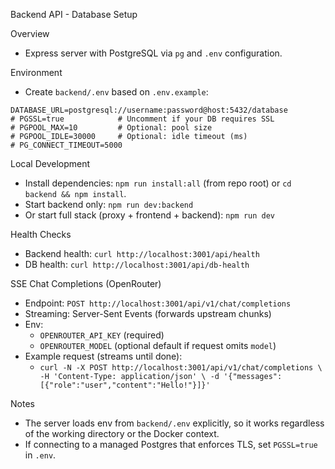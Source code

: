 Backend API - Database Setup

Overview
- Express server with PostgreSQL via `pg` and `.env` configuration.

Environment
- Create `backend/.env` based on `.env.example`:

```
DATABASE_URL=postgresql://username:password@host:5432/database
# PGSSL=true            # Uncomment if your DB requires SSL
# PGPOOL_MAX=10         # Optional: pool size
# PGPOOL_IDLE=30000     # Optional: idle timeout (ms)
# PG_CONNECT_TIMEOUT=5000
```

Local Development
- Install dependencies: `npm run install:all` (from repo root) or `cd backend && npm install`.
- Start backend only: `npm run dev:backend`
- Or start full stack (proxy + frontend + backend): `npm run dev`

Health Checks
- Backend health: `curl http://localhost:3001/api/health`
- DB health: `curl http://localhost:3001/api/db-health`

SSE Chat Completions (OpenRouter)
- Endpoint: `POST http://localhost:3001/api/v1/chat/completions`
- Streaming: Server-Sent Events (forwards upstream chunks)
- Env:
  - `OPENROUTER_API_KEY` (required)
  - `OPENROUTER_MODEL` (optional default if request omits `model`)
- Example request (streams until done):
  - `curl -N -X POST http://localhost:3001/api/v1/chat/completions \
     -H 'Content-Type: application/json' \
     -d '{"messages":[{"role":"user","content":"Hello!"}]}'`


Notes
- The server loads env from `backend/.env` explicitly, so it works regardless of the working directory or the Docker context.
- If connecting to a managed Postgres that enforces TLS, set `PGSSL=true` in `.env`.
